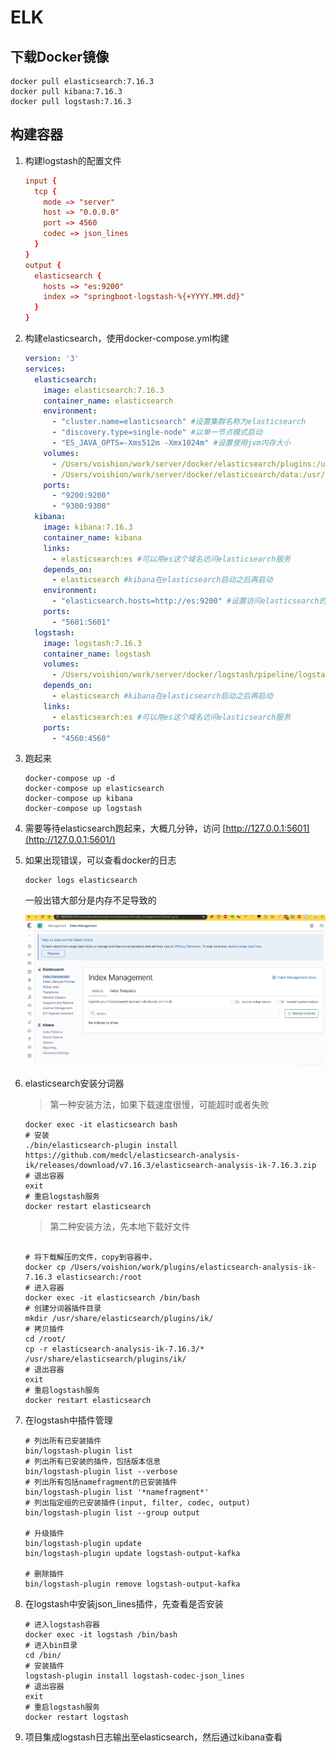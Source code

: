 # ELK

## 下载Docker镜像

```shell
docker pull elasticsearch:7.16.3
docker pull kibana:7.16.3
docker pull logstash:7.16.3
```

## 构建容器

1. 构建logstash的配置文件

   ```conf
   input {
     tcp {
       mode => "server"
       host => "0.0.0.0"
       port => 4560
       codec => json_lines
     }
   }
   output {
     elasticsearch {
       hosts => "es:9200"
       index => "springboot-logstash-%{+YYYY.MM.dd}"
     }
   }
   ```
   
2. 构建elasticsearch，使用docker-compose.yml构建

   ```yaml
   version: '3'
   services:
     elasticsearch:
       image: elasticsearch:7.16.3
       container_name: elasticsearch
       environment:
         - "cluster.name=elasticsearch" #设置集群名称为elasticsearch
         - "discovery.type=single-node" #以单一节点模式启动
         - "ES_JAVA_OPTS=-Xms512m -Xmx1024m" #设置使用jvm内存大小
       volumes:
         - /Users/voishion/work/server/docker/elasticsearch/plugins:/usr/share/elasticsearch/plugins #插件文件挂载
         - /Users/voishion/work/server/docker/elasticsearch/data:/usr/share/elasticsearch/data #数据文件挂载
       ports:
         - "9200:9200"
         - "9300:9300"
     kibana:
       image: kibana:7.16.3
       container_name: kibana
       links:
         - elasticsearch:es #可以用es这个域名访问elasticsearch服务
       depends_on:
         - elasticsearch #kibana在elasticsearch启动之后再启动
       environment:
         - "elasticsearch.hosts=http://es:9200" #设置访问elasticsearch的地址
       ports:
         - "5601:5601"
     logstash:
       image: logstash:7.16.3
       container_name: logstash
       volumes:
         - /Users/voishion/work/server/docker/logstash/pipeline/logstash-springboot.conf:/usr/share/logstash/pipeline/logstash.conf #挂载logstash的配置文件
       depends_on:
         - elasticsearch #kibana在elasticsearch启动之后再启动
       links:
         - elasticsearch:es #可以用es这个域名访问elasticsearch服务
       ports:
         - "4560:4560"
   ```

3. 跑起来

   ```shell
   docker-compose up -d
   docker-compose up elasticsearch
   docker-compose up kibana
   docker-compose up logstash
   ```

4. 需要等待elasticsearch跑起来，大概几分钟，访问 [http://127.0.0.1:5601](http://127.0.0.1:5601/)

5. 如果出现错误，可以查看docker的日志

   ```shell
   docker logs elasticsearch
   ```

   一般出错大部分是内存不足导致的

   ![20191220120254793](doc/images/20191220120254793.png)

6. elasticsearch安装分词器

   > 第一种安装方法，如果下载速度很慢，可能超时或者失败

   ```shell
   docker exec -it elasticsearch bash
   # 安装
   ./bin/elasticsearch-plugin install https://github.com/medcl/elasticsearch-analysis-ik/releases/download/v7.16.3/elasticsearch-analysis-ik-7.16.3.zip
   # 退出容器
   exit
   # 重启logstash服务
   docker restart elasticsearch
   ```

   > 第二种安装方法，先本地下载好文件

   ```shell
   
   # 将下载解压的文件，copy到容器中，
   docker cp /Users/voishion/work/plugins/elasticsearch-analysis-ik-7.16.3 elasticsearch:/root
   # 进入容器
   docker exec -it elasticsearch /bin/bash
   # 创建分词器插件目录
   mkdir /usr/share/elasticsearch/plugins/ik/
   # 拷贝插件
   cd /root/
   cp -r elasticsearch-analysis-ik-7.16.3/* /usr/share/elasticsearch/plugins/ik/
   # 退出容器
   exit
   # 重启logstash服务
   docker restart elasticsearch
   ```

7. 在logstash中插件管理

   ```shell
   # 列出所有已安装插件
   bin/logstash-plugin list 
   # 列出所有已安装的插件，包括版本信息
   bin/logstash-plugin list --verbose 
   # 列出所有包括namefragment的已安装插件
   bin/logstash-plugin list '*namefragment*'
   # 列出指定组的已安装插件(input, filter, codec, output)
   bin/logstash-plugin list --group output 
   
   # 升级插件
   bin/logstash-plugin update 
   bin/logstash-plugin update logstash-output-kafka
   
   # 删除插件
   bin/logstash-plugin remove logstash-output-kafka
   ```

8. 在logstash中安装json_lines插件，先查看是否安装

   ```shell
   # 进入logstash容器
   docker exec -it logstash /bin/bash
   # 进入bin目录
   cd /bin/
   # 安装插件
   logstash-plugin install logstash-codec-json_lines
   # 退出容器
   exit
   # 重启logstash服务
   docker restart logstash
   ```

9. 项目集成logstash日志输出至elasticsearch，然后通过kibana查看




